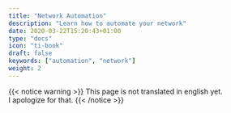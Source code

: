 ```yaml
---
title: "Network Automation"
description: "Learn how to automate your network"
date: 2020-03-22T15:20:43+01:00
type: "docs"
icon: "ti-book"
draft: false
keywords: ["automation", "network"]
weight: 2
---
```


{{< notice warning >}}
This page is not translated in english yet.
<br/>
I apologize for that.
{{< /notice >}}